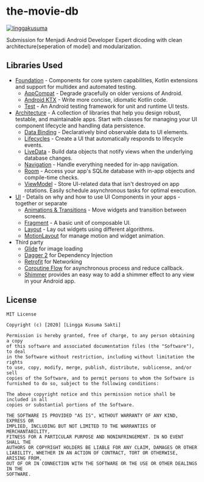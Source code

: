 # the-movie-db

[![linggakusuma](https://circleci.com/gh/linggakusuma/the-movie-db.svg?style=shield)](https://circleci.com/gh/linggakusuma/the-movie-db)

Submission for Menjadi Android Developer Expert dicoding with clean architecture(seperation of model) and modularization.

Libraries Used
--------------
* [Foundation][0] - Components for core system capabilities, Kotlin extensions and support for
  multidex and automated testing.
  * [AppCompat][1] - Degrade gracefully on older versions of Android.
  * [Android KTX][2] - Write more concise, idiomatic Kotlin code.
  * [Test][3] - An Android testing framework for unit and runtime UI tests.
* [Architecture][4] - A collection of libraries that help you design robust, testable, and
  maintainable apps. Start with classes for managing your UI component lifecycle and handling data
  persistence.
  * [Data Binding][5] - Declaratively bind observable data to UI elements.
  * [Lifecycles][6] - Create a UI that automatically responds to lifecycle events.
  * [LiveData][7] - Build data objects that notify views when the underlying database changes.
  * [Navigation][8] - Handle everything needed for in-app navigation.
  * [Room][9] - Access your app's SQLite database with in-app objects and compile-time checks.
  * [ViewModel][10] - Store UI-related data that isn't destroyed on app rotations. Easily schedule
     asynchronous tasks for optimal execution.
* [UI][11] - Details on why and how to use UI Components in your apps - together or separate
  * [Animations & Transitions][12] - Move widgets and transition between screens.
  * [Fragment][13] - A basic unit of composable UI.
  * [Layout][14] - Lay out widgets using different algorithms.
  * [MotionLayout][18] for manage motion and widget animation.
* Third party
  * [Glide][15] for image loading
  * [Dagger 2][16] for Dependency Injection
  * [Retrofit][17] for Networking
  * [Coroutine Flow][19] for asynchronous process and reduce callback.
  * [Shimmer][20] provides an easy way to add a shimmer effect to any view in your Android app.

[0]: https://developer.android.com/jetpack/components
[1]: https://developer.android.com/topic/libraries/support-library/packages#v7-appcompat
[2]: https://developer.android.com/kotlin/ktx
[3]: https://developer.android.com/training/testing/
[4]: https://developer.android.com/jetpack/arch/
[5]: https://developer.android.com/topic/libraries/data-binding/
[6]: https://developer.android.com/topic/libraries/architecture/lifecycle
[7]: https://developer.android.com/topic/libraries/architecture/livedata
[8]: https://developer.android.com/topic/libraries/architecture/navigation/
[9]: https://developer.android.com/topic/libraries/architecture/room
[10]: https://developer.android.com/topic/libraries/architecture/viewmodel
[11]: https://developer.android.com/guide/topics/ui
[12]: https://developer.android.com/training/animation/
[13]: https://developer.android.com/guide/components/fragments
[14]: https://developer.android.com/guide/topics/ui/declaring-layout
[15]: https://bumptech.github.io/glide/
[16]: https://github.com/google/dagger
[17]: https://square.github.io/retrofit/
[18]: https://developer.android.com/training/constraint-layout/motionlayout
[19]: https://kotlinlang.org/docs/reference/coroutines/flow.html
[20]: https://github.com/facebook/shimmer-android

License
-------

```
MIT License

Copyright (c) [2020] [Lingga Kusuma Sakti]

Permission is hereby granted, free of charge, to any person obtaining a copy
of this software and associated documentation files (the "Software"), to deal
in the Software without restriction, including without limitation the rights
to use, copy, modify, merge, publish, distribute, sublicense, and/or sell
copies of the Software, and to permit persons to whom the Software is
furnished to do so, subject to the following conditions:

The above copyright notice and this permission notice shall be included in all
copies or substantial portions of the Software.

THE SOFTWARE IS PROVIDED "AS IS", WITHOUT WARRANTY OF ANY KIND, EXPRESS OR
IMPLIED, INCLUDING BUT NOT LIMITED TO THE WARRANTIES OF MERCHANTABILITY,
FITNESS FOR A PARTICULAR PURPOSE AND NONINFRINGEMENT. IN NO EVENT SHALL THE
AUTHORS OR COPYRIGHT HOLDERS BE LIABLE FOR ANY CLAIM, DAMAGES OR OTHER
LIABILITY, WHETHER IN AN ACTION OF CONTRACT, TORT OR OTHERWISE, ARISING FROM,
OUT OF OR IN CONNECTION WITH THE SOFTWARE OR THE USE OR OTHER DEALINGS IN THE
SOFTWARE.
```